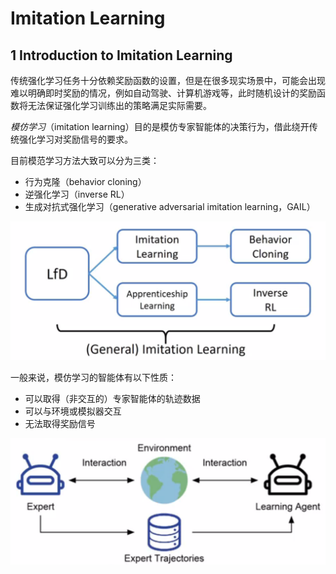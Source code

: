 # Imitation Learning

## 1 Introduction to Imitation Learning

传统强化学习任务十分依赖奖励函数的设置，但是在很多现实场景中，可能会出现难以明确即时奖励的情况，例如自动驾驶、计算机游戏等，此时随机设计的奖励函数将无法保证强化学习训练出的策略满足实际需要。

*模仿学习*（imitation learning）目的是模仿专家智能体的决策行为，借此绕开传统强化学习对奖励信号的要求。

目前模范学习方法大致可以分为三类：

- 行为克隆（behavior cloning）
- 逆强化学习（inverse RL）
- 生成对抗式强化学习（generative adversarial imitation learning，GAIL）

![imitation learning](../image/12.1.png)

一般来说，模仿学习的智能体有以下性质：

- 可以取得（非交互的）专家智能体的轨迹数据
- 可以与环境或模拟器交互
- 无法取得奖励信号

![imitation learning](../image/12.2.png)
